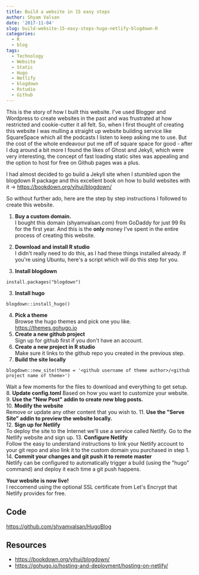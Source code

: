 ```yaml
---
title: Build a website in 15 easy steps
author: Shyam Valsan
date: '2017-11-04'
slug: build-website-15-easy-steps-hugo-netlify-blogdown-R
categories:
  - R
  - blog
tags:
  - Technology
  - Website
  - Static
  - Hugo
  - Netlify
  - blogdown
  - Rstudio
  - Github
---
```


This is the story of how I built this website. I've used Blogger and Wordpress to create websites in the past and was frustrated at how restricted and cookie-cutter it all felt. So, when I first thought of creating this website I was mulling a straight up website building service like SquareSpace which all the podcasts I listen to keep asking me to use. But the cost of the whole endeavour put me off of square space for good - after I dug around a bit more I found the likes of Ghost and Jekyll, which were very interesting, the concept of fast loading static sites was appealing and the option to host for free on Github pages was a plus. 

I had almost decided to go build a Jekyll site when I stumbled upon the blogdown R package and this excellent book on how to build websites with it -> https://bookdown.org/yihui/blogdown/

So without further ado, here are the step by step instructions I followed to create this website. 

1. **Buy a custom domain.**  
I bought this domain (shyamvalsan.com) from GoDaddy for just 99 Rs for the first year. And this is the **only** money I've spent in the entire process of creating this website.  

2. **Download and install R studio**  
I didn't really need to do this, as I had these things installed already. If you're using Ubuntu, here's a script which will do this step for you.  

3. **Install blogdown**  
```
install.packages("blogdown")
```
3. **Install hugo**  
```
blogdown::install_hugo()
```
4. **Pick a theme**  
Browse the hugo themes and pick one you like. https://themes.gohugo.io
5. **Create a new github project**  
Sign up for github first if you don't have an account.
6. **Create a new project in R studio**  
Make sure it links to the github repo you created in the previous step.
7. **Build the site locally**  
```
blogdown::new_site(theme = '<github username of theme author>/<github project name of theme>')
```
Wait a few moments for the files to download and everything to get setup.
8. **Update config.toml**
Based on how you want to customize your website.
9. **Use the "New Post" addin to create new blog posts.**  
10. **Modify the website**  
Remove or update any other content that you wish to.
11. **Use the "Serve Site" addin to preview the website locally.**  
12. **Sign up for Netlify**  
To deploy the site to the Internet we'll use a service called Netlify. Go to the Netlify website and sign up. 
13. **Configure Netlify**  
Follow the easy to understand instructions to link your Netlify account to your git repo and also link it to the custom domain you purchased in step 1.
14. **Commit your changes and git push it to remote master**  
Netlify can be configured to automatically trigger a build (using the "hugo" command) and deploy it each time a git push happens.
  
**Your website is now live!**  
I reccomend using the optional SSL certificate from Let's Encrypt that Netlify provides for free.

## Code
https://github.com/shyamvalsan/HugoBlog

## Resources
* https://bookdown.org/yihui/blogdown/
* https://gohugo.io/hosting-and-deployment/hosting-on-netlify/